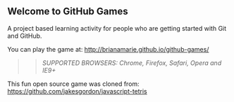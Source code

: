 ## Welcome to GitHub Games

A project based learning activity for people who are getting started with Git and GitHub.

You can play the game at: http://brianamarie.github.io/github-games/

>> _*SUPPORTED BROWSERS*: Chrome, Firefox, Safari, Opera and IE9+_

This fun open source game was cloned from: https://github.com/jakesgordon/javascript-tetris
